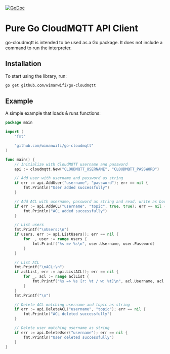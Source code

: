 [![GoDoc](https://godoc.org/github.com/wimanwifi/go-cloudmqtt?status.svg)](https://godoc.org/github.com/wimanwifi/go-cloudmqtt)

# Pure Go CloudMQTT API Client

go-cloudmqtt is intended to be used as a Go package. It does not include a command to run the interpreter.

## Installation

To start using the library, run:
```sh
go get github.com/wimanwifi/go-cloudmqtt
```
## Example

A simple example that loads & runs functions:
```go
package main

import (
	"fmt"

	"github.com/wimanwifi/go-cloudmqtt"
)

func main() {
	// Initialize with CloudMQTT username and password
	api := cloudmqtt.New("CLOUDMQTT_USERNAME", "CLOUDMQTT_PASSWORD")

	// Add user with username and password as string
	if err := api.AddUser("username", "password"); err == nil {
		fmt.Println("User added successfully")
	}

	// Add ACL with username, password as string and read, write as bool
	if err := api.AddACL("username", "topic", true, true); err == nil {
		fmt.Println("ACL added successfully")
	}

	// List users
	fmt.Printf("\nUsers:\n")
	if users, err := api.ListUsers(); err == nil {
		for _, user := range users {
			fmt.Printf("%s => %s\n", user.Username, user.Password)
		}
	}

	// List ACL
	fmt.Printf("\nACL:\n")
	if aclList, err := api.ListACL(); err == nil {
		for _, acl := range aclList {
			fmt.Printf("%s => %s [r: %t / w: %t]\n", acl.Username, acl.Topic, acl.Read, acl.Write)
		}
	}
	fmt.Printf("\n")

	// Delete ACL matching username and topic as string
	if err := api.DeleteACL("username", "topic"); err == nil {
		fmt.Println("ACL deleted successfully")
	}

	// Delete user matching username as string
	if err := api.DeleteUser("username"); err == nil {
		fmt.Println("User deleted successfully")
	}
}
```
